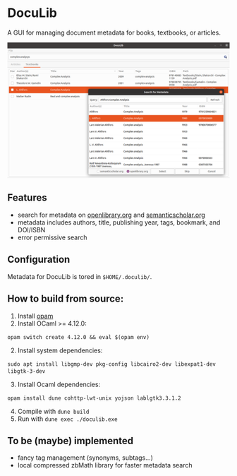 # DocuLib
A GUI for managing document metadata for books, textbooks, or articles.

![screenshot](/icons/screenshot.png)


## Features
* search for metadata on [openlibrary.org](https://openlibrary.org/) and [semanticscholar.org](https://www.semanticscholar.org/)
* metadata includes authors, title, publishing year, tags, bookmark, and DOI/ISBN
* error permissive search

## Configuration
Metadata for DocuLib is tored in `$HOME/.doculib/`.

## How to build from source:
1. Install [opam](https://opam.ocaml.org/)
2. Install OCaml >= 4.12.0:
```
opam switch create 4.12.0 && eval $(opam env)
```
2. Install system dependencies:
```
sudo apt install libgmp-dev pkg-config libcairo2-dev libexpat1-dev libgtk-3-dev
```
3. Install Ocaml dependencies:
```
opam install dune cohttp-lwt-unix yojson lablgtk3.3.1.2
```
4. Compile with `dune build`
5. Run with `dune exec ./doculib.exe`

## To be (maybe) implemented
* fancy tag management (synonyms, subtags...)
* local compressed zbMath library for faster metadata search